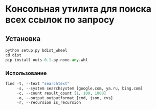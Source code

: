 # Консольная утилита для поиска всех ссылок по запросу

## Установка
```python
python setup.py bdist_wheel
cd dist
pip install outs-0.1-py-none-any.whl
```
### Использование
```python
find -t, --text "searchtext"
     -s, --system searchsystem [google.com, ya.ru, bing.com]
     -c, --count result_count [1, 100, 1000]
     -o, --output outputformat [cmd, json, cvs]
     -r, --recursion is_recursion
```
